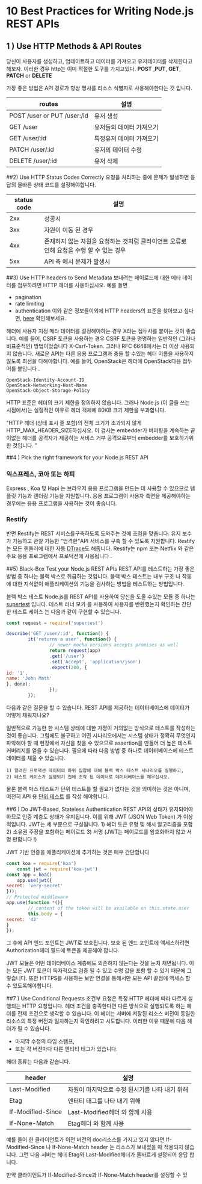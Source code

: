 # 10 Best Practices for Writing Node.js REST APIs
## 1 ) Use HTTP Methods & API Routes
당신이 사용자를 생성하고, 업데이트하고 데이터를 가져오고 유저데이터를 삭제한다고 해보자. 이러한 경우 http는 이미 적절한 도구를 가지고있다. 
__POST__ ,__PUT__, __GET__, __PATCH__ or __DELETE__

가장 좋은 방법은 API 경로가 항상 명사를 리소스 식별자로 사용해야한다는 것 입니다.

routes | 설명
-------|-------
POST /user or PUT /user:/id | 유저 생성
GET /user | 유저들의 데이터 가져오기
GET /user/:id |  특정유저 데이터 가져오기
PATCH /user/:id | 유저의 데이터 수정
DELETE /user/:id | 유저 삭제

##2)  Use HTTP Status Codes Correctly
요청을 처리하는 중에 문제가 발생하면 응답의 올바른 상태 코드를 설정해야합니다.

status code | 설명
------------|-----
2xx | 성공시
3xx | 자원이 이동 된 경우
4xx | 존재하지 않는 자원을 요청하는 것처럼 클라이언트 오류로 인해 요청을 수행 할 수 없는 경우
5xx | API 측 에서 문제가 발생시

##3) Use HTTP headers to Send Metadata
보내려는 페이로드에 대한 메타 데이터를 첨부하려면 HTTP 헤더를 사용하십시오. 예를 들면
* pagination
* rate limiting
* authentication
이와 같은 정보들이외에 HTTP headers의 표준을 찾아보고 싶다면, [here](https://en.wikipedia.org/wiki/List_of_HTTP_header_fields) 확인해보세요.

헤더에 사용자 지정 메타 데이터를 설정해야하는 경우 X라는 접두사를 붙이는 것이 좋습니다. 예를 들어, CSRF 토큰을 사용하는 경우 CSRF 토큰을 명명하는 일반적인 (그러나 비표준적인) 방법이었습니다 X-Csrf-Token. 그러나 RFC 6648에서는 더 이상 사용되지 않습니다. 
새로운 API는 다른 응용 프로그램과 충돌 할 수있는 헤더 이름을 사용하지 않도록 최선을 다해야합니다. 예를 들어, OpenStack은 헤더에 OpenStack다음 접두어를 붙입니다 .

``` shell
OpenStack-Identity-Account-ID 
OpenStack-Networking-Host-Name 
OpenStack-Object-Storage-Policy
```

HTTP 표준은 헤더의 크기 제한을 정의하지 않습니다. 그러나 Node.js (이 글을 쓰는 시점에서)는 실질적인 이유로 헤더 객체에 80KB 크기 제한을 부과합니다.

"HTTP 헤더 (상태 표시 줄 포함)의 전체 크기가 초과되지 않게 HTTP_MAX_HEADER_SIZE하십시오. 이 검사는 embedder가 버퍼링을 계속하는 끝이없는 헤더를 공격자가 제공하는 서비스 거부 공격으로부터 embedder를 보호하기위한 것입니다. "

##4 ) Pick the right framework for your Node.js REST API
### 익스프레스, 코아 또는 하피
Express , Koa 및 Hapi 는 브라우저 응용 프로그램을 만드는 데 사용할 수 있으므로 템플릿 기능과 렌더링 기능을 지원합니다. 응용 프로그램이 사용자 측면을 제공해야하는 경우에는 응용 프로그램을 사용하는 것이 좋습니다.

### Restify
반면 Restify는 REST 서비스를구축하도록 도와주는 것에 초점을 맞춥니다. 유지 보수가 가능하고 관찰 가능한 "엄격한"API 서비스를 구축 할 수 있도록 지원합니다. Restify는 모든 핸들러에 대한 자동 [DTrace](http://dtrace.org/blogs/about/)도 해줍니다.
Restify는 npm 또는 Netflix 와 같은 주요 응용 프로그램에서 프로덕션에 사용됩니다 .

##5) Black-Box Test your Node.js REST APIs
REST API를 테스트하는 가장 좋은 방법 중 하나는 블랙 박스로 취급하는 것입니다. 블랙 박스 테스트는 내부 구조 나 작동에 대한 지식없이 애플리케이션의 기능을 검사하는 방법을 테스트하는 방법입니다. 

블랙 박스 테스트 Node.js를 REST API를 사용하여 당신을 도울 수있는 모듈 중 하나는 [supertest](https://www.npmjs.com/package/supertest) 입니다.
테스트 러너 모카 를 사용하여 사용자를 반환했는지 확인하는 간단한 테스트 케이스 는 다음과 같이 구현할 수 있습니다.

``` javascript
const request = require('supertest')

describe('GET /user/:id', function() {
		it('returns a user', function() {
				// newer mocha versions accepts promises as well
				return request(app) 
				.get('/user') 
				.set('Accept', 'application/json') 
				.expect(200, {
id: '1', 
name: 'John Math' 
}, done);
				}); 
		});
```

다음과 같은 질문을 할 수 있습니다. REST API를 제공하는 데이터베이스에 데이터가 어떻게 채워지나요?

일반적으로 가능한 한 시스템 상태에 대한 가정이 거의없는 방식으로 테스트를 작성하는 것이 좋습니다. 그럼에도 불구하고 어떤 시나리오에서는 시스템 상태가 정확히 무엇인지 파악해야 할 때 현장에서 자신을 찾을 수 있으므로 assertion을 만들어 더 높은 테스트 커버리지를 얻을 수 있습니다.
필요에 따라 다음 방법 중 하나로 데이터베이스에 테스트 데이터를 채울 수 있습니다.

	1) 알려진 프로덕션 데이터의 하위 집합에 대해 블랙 박스 테스트 시나리오를 실행하고,
	2) 테스트 케이스가 실행되기 전에 조작 된 데이터로 데이터베이스를 채우십시오.

물론 블랙 박스 테스트가 단위 테스트를 할 필요가 없다는 것을 의미하는 것은 아니며, 여전히 API 용 [단위 테스트](https://blog.risingstack.com/node-hero-node-js-unit-testing-tutorial/) 를 작성 해야합니다.

##6 ) Do JWT-Based, Stateless Authentication
REST API의 상태가 유지되어야하므로 인증 계층도 상태가 유지됩니다. 이를 위해 JWT (JSON Web Token) 가 이상적입니다.
JWT는 세 부분으로 구성됩니다.
	1) 헤더 토큰 유형 및 해시 알고리즘을 포함
	2) 소유권 주장을 포함하는 페이로드
	3) 서명 (JWT는 페이로드를 암호화하지 않고 서명 만합니다 !)

JWT 기반 인증을 애플리케이션에 추가하는 것은 매우 간단합니다

``` javascript
const koa = require('koa') 
	const jwt = require('koa-jwt') 
const app = koa() 
	app.use(jwt({ 
secret: 'very-secret' 
})); 
// Protected middleware 
app.use(function *(){ 
		// content of the token will be available on this.state.user          
		this.body = {
secret: '42' 
} 
});
```
그 후에 API 엔드 포인트는 JWT로 보호됩니다. 보호 된 엔드 포인트에 액세스하려면 Authorization헤더 필드에 토큰을 제공해야 합니다.

JWT 모듈은 어떤 데이터베이스 계층에도 의존하지 않는다는 것을 눈치 채면됩니다. 이는 모든 JWT 토큰이 독자적으로 검증 될 수 있고 수명 값을 포함 할 수 있기 때문에 그렇습니다.
또한 HTTPS를 사용하는 보안 연결을 통해서만 모든 API 끝점에 액세스 할 수 있도록해야합니다.

##7 ) Use Conditional Requests
조건부 요청은 특정 HTTP 헤더에 따라 다르게 실행되는 HTTP 요청입니다. 헤더 조건을 충족한다면 다른 방식으로 실행되도록 하는 헤더를 전제 조건으로 생각할 수 있습니다. 
이 헤더는 서버에 저장된 리소스 버전이 동일한 리소스의 특정 버전과 일치하는지 확인하려고 시도합니다. 이러한 이유 때문에 다음 헤더가 될 수 있습니다.

* 마지막 수정의 타임 스탬프,
* 또는 각 버전마다 다른 엔티티 태그가 있습니다.

헤더 종류는 다음과 같습니다.

header | 설명
-------|------
Last-Modified | 자원이 마지막으로 수정 된시기를 나타 내기 위해
Etag | 엔터티 태그를 나타 내기 위해
If-Modified-Since | Last-Modified헤더 와 함께 사용
If-None-Match | Etag헤더 와 함께 사용

예를 들어 한 클라이언트가 이전 버전의 doc리소스를 가지고 있지 않다면 If-Modified-Since 나 If-None-Match header 는 리소스가 보내졌을 때 적용되지 않습니다. 
그런 다음 서버는 헤더 Etag와 Last-Modified헤더가 올바르게 설정되어 응답 합니다.

만약 클라이언트가 If-Modified-Since과 If-None-Match header를 설정할 수 있



